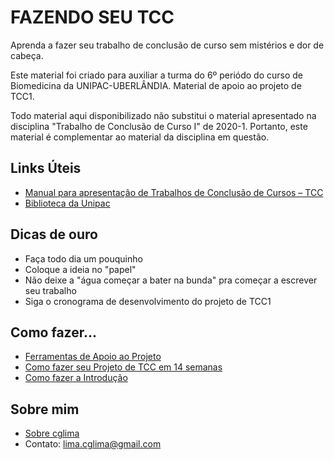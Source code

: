 # FAZENDO SEU TCC

 Aprenda a fazer seu trabalho de conclusão de curso sem mistérios e dor de cabeça.

 Este material foi criado para auxiliar a turma do 6º periódo do curso de Biomedicina da UNIPAC-UBERLÂNDIA.
 Material de apoio ao projeto de TCC1.

 Todo material aqui disponibilizado não substitui o material apresentado na disciplina "Trabalho de Conclusão de Curso I" de 2020-1.
 Portanto, este material é complementar ao material da disciplina em questão.
  
## Links Úteis

* [Manual para apresentação de Trabalhos de Conclusão de Cursos – TCC](http://biblioteca.site.unipac.br/wp-content/uploads/sites/16/2019/07/Manual_TCC-2017_ATUALIZADO.pdf)
* [Biblioteca da Unipac](http://biblioteca.site.unipac.br/)

## Dicas de ouro  

* Faça todo dia um pouquinho
* Coloque a ideia no "papel"
* Não deixe a "água começar a bater na bunda" pra começar a escrever seu trabalho
* Siga o cronograma de desenvolvimento do projeto de TCC1

## Como fazer...

* [Ferramentas de Apoio ao Projeto](ferramentas-apoio.md)
* [Como fazer seu Projeto de TCC em 14 semanas](processo-de-trabalho.md)
* [Como fazer a Introdução](como-fazer-a-introducao.md)
  
## Sobre mim

* [Sobre cglima](sobre-mim.md)
* Contato: lima.cglima@gmail.com

